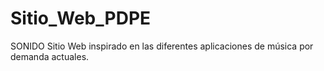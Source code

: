 # Sitio_Web_PDPE

SONIDO
Sitio Web inspirado en las diferentes aplicaciones de música por demanda actuales.
